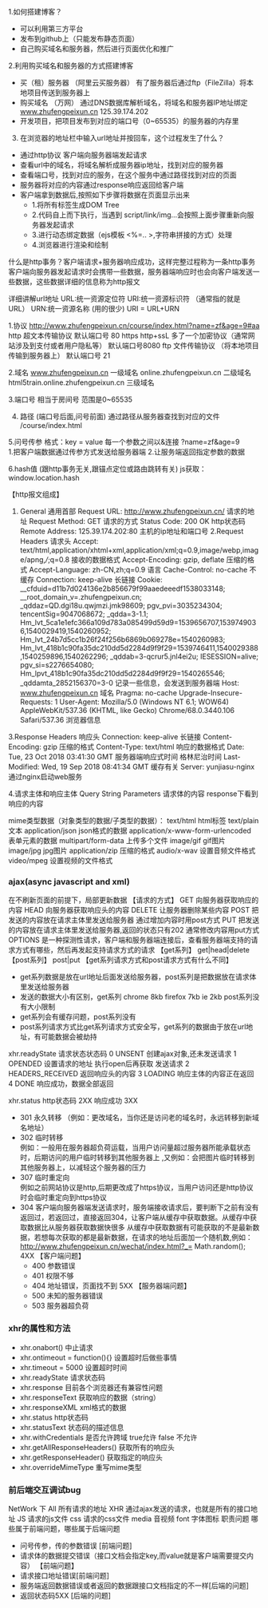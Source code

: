 1.如何搭建博客？
- 可以利用第三方平台
- 发布到github上（只能发布静态页面）
- 自己购买域名和服务器，然后进行页面优化和推广

2.利用购买域名和服务器的方式搭建博客
 - 买（租）服务器 （阿里云买服务器）
   有了服务器后通过ftp（FileZilla）将本地项目传送到服务器上
 - 购买域名 （万网） 
   通过DNS数据库解析域名，将域名和服务器IP地址绑定
   www.zhufengpeixun.cn   125.39.174.202
 - 开发项目，把项目发布到对应的端口号（0~65535）的服务器的内存里   

3. 在浏览器的地址栏中输入url地址并按回车，这个过程发生了什么？
 - 通过http协议 客户端向服务器端发起请求
 - 查看url中的域名，将域名解析成服务器ip地址，找到对应的服务器 
 - 查看端口号，找到对应的服务，在这个服务中通过路径找到对应的页面
 - 服务器将对应的内容通过response响应返回给客户端
 - 客户端拿到数据后,按照如下步骤将数据在页面显示出来
   - 1.将所有标签生成DOM Tree
   - 2.代码自上而下执行，当遇到 script/link/img...会按照上面步骤重新向服务器发起请求
   - 3.进行动态绑定数据（ejs模板 <%=.. >,字符串拼接的方式）处理
   - 4.浏览器进行渲染和绘制
 
 什么是http事务？客户端请求+服务器响应成功，这样完整过程称为一条http事务  
 客户端向服务器发起请求时会携带一些数据，服务器端响应时也会向客户端发送一些数据，这些数据详细的信息称为http报文
 
 详细讲解url地址
 URL:统一资源定位符
 URI:统一资源标识符 （通常指的就是URL）
 URN:统一资源名称 (用的很少)
 URI = URL+URN 
 
 1.协议
 http://www.zhufengpeixun.cn/course/index.html?name=zf&age=9#aa
 http 超文本传输协议  默认端口号 80
 https http+ssL 多了一个加密协议（通常网站涉及到支付或者用户隐私等） 默认端口号8080
 ftp 文件传输协议 （将本地项目传输到服务器上） 默认端口号 21
 
 2.域名
 www.zhufengpeixun.cn  一级域名
 online.zhufengpeixun.cn 二级域名
 html5train.online.zhufengpeixun.cn 三级域名
 
 3.端口号
 相当于房间号 范围是0~65535
 
 4. 路径 (端口号后面,问号前面)
 通过路径从服务器查找到对应的文件
 /course/index.html   
 
 5.问号传参
 格式：key = value 每一个参数之间以&连接
 ?name=zf&age=9    
 1.把客户端数据通过传参方式发送给服务器端
 2.让服务端返回指定参数的数据
 
 6.hash值 (跟http事务无关,跟锚点定位或路由跳转有关)
 js获取：window.location.hash
 
 【http报文组成】
 1. General  通用首部
     Request URL: http://www.zhufengpeixun.cn/  请求的地址
     Request Method: GET  请求的方式
     Status Code: 200 OK   http状态码 
     Remote Address: 125.39.174.202:80  主机的ip地址和端口号
 2.Request Headers 请求头
    Accept: text/html,application/xhtml+xml,application/xml;q=0.9,image/webp,image/apng,*/*;q=0.8   接收的数据格式
    Accept-Encoding: gzip, deflate  压缩的格式
    Accept-Language: zh-CN,zh;q=0.9  语言
    Cache-Control: no-cache  不缓存
    Connection: keep-alive   长链接
    Cookie: __cfduid=d11b7d024136e2b856679f99aaedeeedf1538033148; __root_domain_v=.zhufengpeixun.cn; _qddaz=QD.dgi18u.qwjmzi.jmk98609; pgv_pvi=3035234304; tencentSig=9047068672; _qdda=3-1.1; Hm_lvt_5ca1e1efc366a109d783a085499d59d9=1539656707,1539749036,1540029419,1540260952; Hm_lvt_24b7d5cc1b26f24f256b6869b069278e=1540260983; Hm_lvt_418b1c90fa35dc210dd5d2284d9f9f29=1539746411,1540029388,1540259896,1540262296; _qddab=3-qcrur5.jnl4ei2u; IESESSION=alive; pgv_si=s2276654080; Hm_lpvt_418b1c90fa35dc210dd5d2284d9f9f29=1540265546; _qddamta_2852156370=3-0   记录一些信息，会发送到服务器端
    Host: www.zhufengpeixun.cn   域名
    Pragma: no-cache
    Upgrade-Insecure-Requests: 1
    User-Agent: Mozilla/5.0 (Windows NT 6.1; WOW64) AppleWebKit/537.36 (KHTML, like Gecko) Chrome/68.0.3440.106 Safari/537.36   浏览器信息
    
 3.Response Headers 响应头
    Connection: keep-alive   长链接
    Content-Encoding: gzip   压缩的格式
    Content-Type: text/html  响应的数据格式
    Date: Tue, 23 Oct 2018 03:41:30 GMT   服务器端响应式时间 格林尼治时间
    Last-Modified: Wed, 19 Sep 2018 08:41:34 GMT  缓存有关
    Server: yunjiasu-nginx 通过nginx启动web服务

 
 4.请求主体和响应主体
   Query String Parameters  请求体的内容
   response下看到响应的内容
 
 
 mime类型数据（对象类型的数据/子类型的数据）：
 text/html  html标签
 text/plain  文本
 application/json json格式的数据
 application/x-www-form-urlencoded  表单元素的数据
 multipart/form-data   上传多个文件
 image/gif  gif图片
 image/jpg jpg图片
 application/zip  压缩的格式
 audio/x-wav  设置音频文件格式
 video/mpeg  设置视频的文件格式
 
### ajax(async javascript and xml) 
在不刷新页面的前提下，局部更新数据
【请求的方式】
GET 向服务器获取响应的内容
HEAD 向服务器获取响应头的内容
DELETE 让服务器删除某些内容
POST 把发送的内容放在请求主体里发送给服务器  通过增加内容时用post方式
PUT  把发送的内容放在请求主体里发送给服务器,返回的状态只有202  通常修改内容用put方式
OPTIONS 是一种探测性请求，客户端和服务器端连接后，查看服务器端支持的请求方式有哪些，然后再发起支持请求方式的请求
【get系列】
get|head|delete 
【post系列】
post|put
【get系列请求方式和post请求方式有什么不同】
- get系列数据是放在url地址后面发送给服务器，post系列是把数据放在请求体里发送给服务器
- 发送的数据大小有区别，get系列 chrome 8kb firefox 7kb ie 2kb post系列没有大小限制
- get系列会有缓存问题，post系列没有
- post系列请求方式比get系列请求方式安全写，get系列的数据由于放在url地址，有可能数据会被劫持



xhr.readyState 请求状态状态码
0 UNSENT 创建ajax对象,还未发送请求
1 OPENDED  设置请求的地址 执行open后再获取 发送请求
2 HEADERS_RECEIVED  返回响应头的内容
3 LOADING 响应主体的内容正在返回
4 DONE 响应成功，数据全部返回

xhr.status  http状态码
2XX 响应成功
3XX
  - 301 永久转移 （例如：更改域名，当你还是访问老的域名时，永远转移到新域名地址） 
  - 302 临时转移  
  例如：一般用在服务器超负荷运载，当用户访问量超过服务器所能承载状态时，后期访问的用户临时转移到其他服务器上 ,又例如：会把图片临时转移到其他服务器上，以减轻这个服务器的压力
  - 307 临时重定向  
   例如之前网站协议是http,后期更改成了https协议，当用户访问还是http协议时会临时重定向到https协议
 - 304 
   客户端向服务器端发送请求时，服务端接收请求后，要判断下之前有没有返回过，若返回过，直接返回304，让客户端从缓存中获取数据。从缓存中获取数据比从服务器获取数据快很多
   从缓存中获取数据有可能获取的不是最新数据，若想每次获取的都是最新数据，在请求的地址后面加一个随机数,例如：
   http://www.zhufengpeixun.cn/wechat/index.html?_= Math.random();
4XX 【客户端问题】
    - 400 参数错误
    - 401 权限不够
    - 404 地址错误，页面找不到
5XX 【服务器端问题】
    - 500 未知的服务器错误
    - 503 服务器超负荷

### xhr的属性和方法
 -  xhr.onabort() 中止请求
 -  xhr.ontimeout = function(){}  设置超时后做些事情
 -  xhr.timeout = 5000  设置超时时间
 -  xhr.readyState 请求状态码
 -  xhr.response   目前各个浏览器还有兼容性问题
 -  xhr.responseText 获取响应的数据（string）
 -  xhr.responseXML  xml格式的数据
 -  xhr.status http状态码
 -  xhr.statusText 状态码的描述信息 
 -  xhr.withCredentials 是否允许跨域  true允许  false 不允许
 -  xhr.getAllResponseHeaders() 获取所有的响应头
 -  xhr.getResponseHeader() 获取指定的响应头
 -  xhr.overrideMimeType 重写mime类型
 
 ### 前后端交互调试bug
 NetWork 下 
 All 所有请求的地址
 XHR 通过ajax发送的请求，也就是所有的接口地址
 JS 请求的js文件
 css 请求的css文件
 media 音视频
 font 字体图标
 职责问题 哪些属于前端问题，哪些属于后端问题
 - 问号传参，传的参数错误 [前端问题]
 - 请求体的数据提交错误（接口文档会指定key,而value就是客户端需要提交内容） 【前端问题】
 - 请求接口地址错误[前端问题]
 - 服务端返回数据错误或者返回的数据跟接口文档指定的不一样[后端的问题]
 - 返回状态码5XX [后端的问题]
 
 
 
 
 
 
 
 
 
 


 

 
 
 
 
 
 
   
 
 
 
 
 
 
 
 
 
   
 
 
